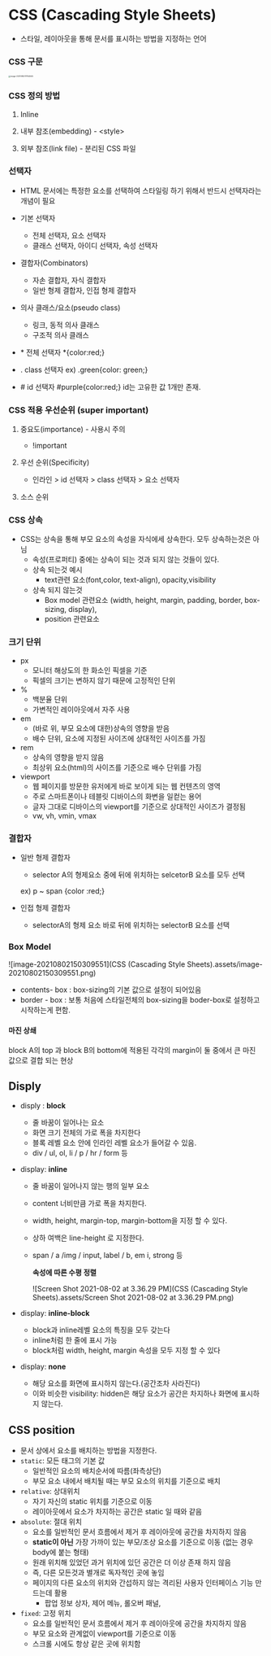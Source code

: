 

# CSS (Cascading Style Sheets)

* 스타일, 레이아웃을 통해 문서를 표시하는 방법을 지정하는 언어



### CSS 구문

<img src="/Users/jin/Library/Application Support/typora-user-images/image-20210802111154545.png" alt="image-20210802111154545" style="zoom: 25%;" />



### CSS 정의 방법

1. Inline

2. 내부 참조(embedding) - \<style>

3. 외부 참조(link file) - 분리된 CSS 파일

   

### 선택자

* HTML 문서에는 특정한 요소를 선택하여 스타일링 하기 위해서 반드시 선택자라는 개념이 필요
* 기본 선택자
  * 전체 선택자, 요소 선택자
  * 클래스 선택자, 아이디 선택자, 속성 선택자
* 결합자(Combinators)
  * 자손 결합자, 자식 결합자
  * 일반 형제 결합자, 인접 형제 결합자
* 의사 클래스/요소(pseudo class)
  * 링크, 동적 의사 클래스
  * 구조적 의사 클래스



* \* 전체 선택자 \*{color:red;}
* . class 선택자 ex) .green{color: green;}
* \# id 선택자  #purple{color:red;}       id는 고유한 값 1개만 존재.







### CSS 적용 우선순위 (super important)

1. 중요도(importance) - 사용시 주의

   * !important

     

2. 우선 순위(Specificity)

   * 인라인 > id 선택자 > class 선택자 > 요소 선택자

   

3. 소스 순위



### CSS 상속

* CSS는 상속을 통해 부모 요소의 속성을 자식에세 상속한다. 모두 상속하는것은 아님
  * 속성(프로퍼티) 중에는 상속이 되는 것과 되지 않는 것들이 있다.
  * 상속 되는것 예시
    * text관련 요소(font,color, text-align), opacity,visibility
  * 상속 되지 않는것
    * Box model 관련요소 (width, height, margin, padding, border, box-sizing, display),
    * position 관련요소



### 크기 단위

* px
  * 모니터 해상도의 한 화소인 픽셀을 기준
  * 픽셀의 크기는 변하지 않기 때문에 고정적인 단위
* %
  * 백분율 단위
  * 가변적인 레이아웃에서 자주 사용
* em
  * (바로 위, 부모 요소에 대한)상속의 영향을 받음
  * 배수 단위, 요소에 지정된 사이즈에 상대적인 사이즈를 가짐
* rem
  * 상속의 영향을 받지 않음
  * 최상위 요소(html)의 사이즈를 기준으로 배수 단위를 가짐
* viewport
  * 웹 페이지를 방문한 유저에게 바로 보이게 되는 웹 컨텐츠의 영역
  * 주로 스마트폰이나 테블릿 디바이스의 화변을 일컫는 용어
  * 글자 그대로 디바이스의 viewport를 기준으로 상대적인 사이즈가 결정됨
  * vw, vh, vmin, vmax



### 결합자

* 일반 형제 결합자

  * selector A의 형제요소 중에 뒤에 위치하는 selcetorB 요소를 모두 선택

  ex) p ~ span {color :red;}

* 인접 형제 결합자

  * selectorA의 형제 요소 바로 뒤에 위치하는 selectorB 요소를 선택



### Box Model

![image-20210802150309551](CSS (Cascading Style Sheets).assets/image-20210802150309551.png)





* contents- box : box-sizing의 기본 값으로 설정이 되어있음
* border - box : 보통 처음에 스타일전체의 box-sizing을 boder-box로 설정하고 시작하는게 편함.



#### 마진 상쇄

block A의 top 과 block B의 bottom에 적용된 각각의  margin이 둘 중에서 큰 마진 값으로 결합 되는 현상





## Disply

* disply : <strong> block</strong>

  * 줄 바꿈이 일어나는 요소
  * 화면 크기 전체의 가로 폭을 차지한다
  * 블록 레벨 요소 안에 인라인 레벨 요소가 들어갈 수 있음.
  * div / ul, ol, li / p / hr / form 등

* display: <strong>inline</strong>

  * 줄 바꿈이 일어나지 않는 행의 일부 요소

  * content 너비만큼 가로 폭을 차지한다.

  * width, height, margin-top, margin-bottom을 지정 할 수 있다.

  * 상하 여백은 line-height 로 지정한다.

  * span / a /img / input, label / b, em i, strong 등

    

    <strong>속성에 따른 수평 정렬</strong>

    ![Screen Shot 2021-08-02 at 3.36.29 PM](CSS (Cascading Style Sheets).assets/Screen Shot 2021-08-02 at 3.36.29 PM.png)

* display: <strong>inline-block</strong>

  * block과 inline레벨 요소의 특징을 모두 갖는다
  * inline처럼 한 줄에 표시 가능
  * block처럼 width, height, margin 속성을 모두 지정 할 수 있다

* display: <strong>none</strong>

  * 해당 요소를 화면에 표시하지 않는다.(공간조차 사라진다)
  * 이와 비슷한 visibility: hidden은 해당 요소가 공간은 차지하나 화면에 표시하지 않는다.



## CSS position

* 문서 상에서 요소를 배치하는 방법을 지정한다.
* `static`: 모든 태그의 기본 값
  * 일반적인 요소의 배치순서에 따름(좌측상단)
  * 부모 요소 내에서 배치될  때는 부모 요소의 위치를 기준으로 배치 
* `relative`: 상대위치
  * 자기 자신의 static 위치를 기준으로 이동
  * 레이아웃에서 요소가 차지하는 공간은 static 일 때와 같음
* `absolute`: 절대 위치
  * 요소를 일반적인 문서 흐름에서 제거 후 레이아웃에 공간을 차지하지 않음
  * <strong>static이 아닌</strong> 가장 가까이 있는 부모/조상 요소를 기준으로 이동 (없는 경우 body에 붙는 형태)
  * 원래 위치해 있었던 과거 위치에 있던 공간은 더 이상 존재 하지 않음
  * 즉, 다른 모든것과 별개로 독자적인 곳에 놓임
  * 페이지의 다른 요소의 위치와 간섭하지 않는 격리된 사용자 인터페이스 기능 만드는데 활용
    * 팝업 정보 상자, 제어 메뉴, 롤오버 패널,
* `fixed`: 고정 위치
  * 요소를 일반적인 문서 흐름에서 제거 후 레이아웃에 공간을 차지하지 않음
  * 부모 요소와 관계없이 viewport를 기준으로 이동
  * 스크롤 시에도 항상 같은 곳에 위치함